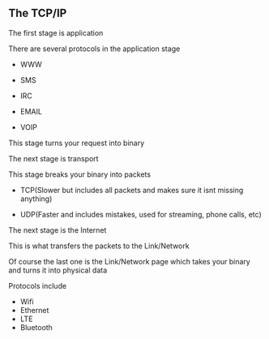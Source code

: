 
## The TCP/IP

The first stage is application

There are several protocols in the application stage

- WWW

- SMS
 
- IRC

- EMAIL

- VOIP

This stage turns your request into binary

 
 
 
The next stage is transport

This stage breaks your binary into packets

- TCP(Slower but includes all packets and makes sure it isnt missing anything)

- UDP(Faster and includes mistakes, used for streaming, phone calls, etc)



 
 
 
The next stage is the Internet

This is what transfers the packets to the Link/Network


 
 
 
Of course the last one is the Link/Network page which takes your binary and turns it into physical data

Protocols include

- Wifi
- Ethernet
- LTE
- Bluetooth
